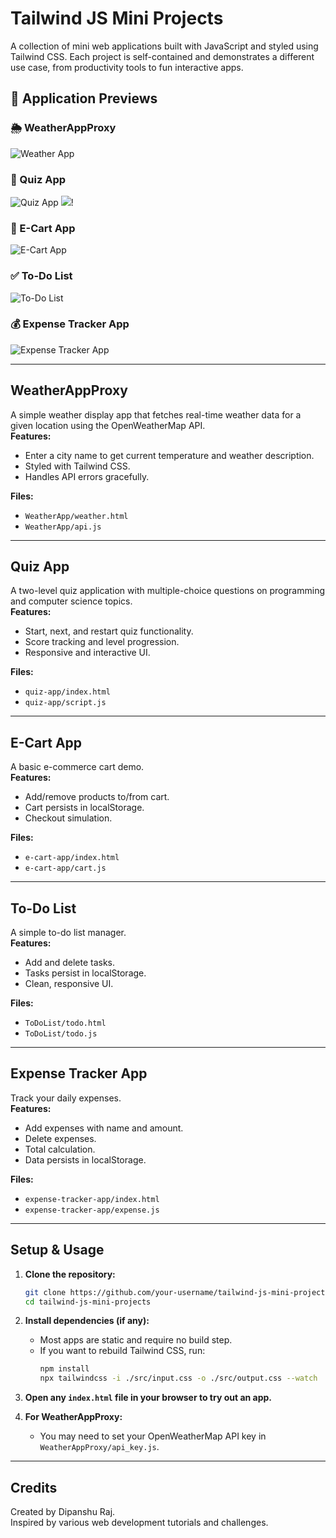 # Tailwind JS Mini Projects

A collection of mini web applications built with JavaScript and styled using Tailwind CSS. Each project is self-contained and demonstrates a different use case, from productivity tools to fun interactive apps.

## 📸 Application Previews

### 🌦️ WeatherAppProxy
![Weather App](./assets/weather.png)

### 🧠 Quiz App
![Quiz App](./assets/quiz-1.png)
![](./assets/quiz-2.png)!
[](./assets/quiz-3.png)

### 🛒 E-Cart App
![E-Cart App](./assets/Screenshot(193).png)

### ✅ To-Do List
![To-Do List](./assets/Screenshot(194).png)

### 💰 Expense Tracker App
![Expense Tracker App](./assets/image.png)



---

## WeatherAppProxy

A simple weather display app that fetches real-time weather data for a given location using the OpenWeatherMap API.  
**Features:**
- Enter a city name to get current temperature and weather description.
- Styled with Tailwind CSS.
- Handles API errors gracefully.

**Files:**  
- `WeatherApp/weather.html`  
- `WeatherApp/api.js`  

---

## Quiz App

A two-level quiz application with multiple-choice questions on programming and computer science topics.  
**Features:**
- Start, next, and restart quiz functionality.
- Score tracking and level progression.
- Responsive and interactive UI.

**Files:**  
- `quiz-app/index.html`  
- `quiz-app/script.js`

---

## E-Cart App

A basic e-commerce cart demo.  
**Features:**
- Add/remove products to/from cart.
- Cart persists in localStorage.
- Checkout simulation.

**Files:**  
- `e-cart-app/index.html`  
- `e-cart-app/cart.js`

---

## To-Do List

A simple to-do list manager.  
**Features:**
- Add and delete tasks.
- Tasks persist in localStorage.
- Clean, responsive UI.

**Files:**  
- `ToDoList/todo.html`  
- `ToDoList/todo.js`

---

## Expense Tracker App

Track your daily expenses.  
**Features:**
- Add expenses with name and amount.
- Delete expenses.
- Total calculation.
- Data persists in localStorage.

**Files:**  
- `expense-tracker-app/index.html`  
- `expense-tracker-app/expense.js`

---

## Setup & Usage

1. **Clone the repository:**
   ```sh
   git clone https://github.com/your-username/tailwind-js-mini-projects.git
   cd tailwind-js-mini-projects
   ```

2. **Install dependencies (if any):**
   - Most apps are static and require no build step.
   - If you want to rebuild Tailwind CSS, run:
     ```sh
     npm install
     npx tailwindcss -i ./src/input.css -o ./src/output.css --watch
     ```

3. **Open any `index.html` file in your browser to try out an app.**

4. **For WeatherAppProxy:**  
   - You may need to set your OpenWeatherMap API key in `WeatherAppProxy/api_key.js`.

---

## Credits

Created by Dipanshu Raj.  
Inspired by various web development tutorials and challenges.
